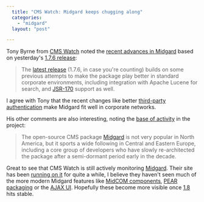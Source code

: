 ```yaml
---
  title: "CMS Watch: Midgard keeps chugging along"
  categories: 
    - "midgard"
  layout: "post"

---
```

Tony Byrne from [CMS Watch][1] noted the [recent advances in Midgard][2] based on yesterday's [1.7.6 release][3]:

> The [latest release][3] (1.7.6, in case you're counting) builds on some previous attempts to make the package play better in standard corporate environments, including integration with Apache Lucene for search, and [JSR-170][4] support as well.

I agree with Tony that the recent changes like better [third-party authentication][5] make Midgard fit well in corporate networks.

His other comments are also interesting, noting the [base of activity][6] in the project:

> The open-source CMS package [Midgard][7] is not very popular in North America, but it sports a wide following in Central and Eastern Europe, including a core group of developers who have slowly re-architected the package after a semi-dormant period early in the decade.

Great to see that CMS Watch is still actively monitoring [Midgard][7]. Their site has been [running on it][8] for quite a while, I believe they haven't seen much of the more modern Midgard features like [MidCOM components][11], [PEAR packaging][10] or the [AJAX UI][9]. Hopefully these become more visible once [1.8][12] hits stable.

[1]: http://www.cmswatch.com/
[2]: http://www.cmswatch.com/Trends/708-Midgard-keeps-chugging-along
[3]: http://www.midgard-project.org/updates/midgard-1-7-6--fotomodelo--released-.html
[4]: http://www.cmswatch.com/Feature/123-Java-Repository-Spec
[5]: http://www.midgard-project.org/documentation/installation-authentication/
[6]: http://bergie.iki.fi/blog/midgard_as_the_modern-day_hansa.html
[7]: http://www.midgard-project.org/
[8]: http://bergie.iki.fi/blog/cms-watch-kudos-of-2005.html
[9]: http://www.kaktus.cc/weblog/midcom-ajax-user-interface.html
[10]: http://www.midgard-project.org/discussion/developer-forum/for-a-more-polished-midgard-release/
[11]: http://www.midgard-project.org/documentation/midcom/
[12]: http://www.midgard-project.org/development/roadmap/1-8/